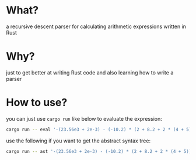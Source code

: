 # What?

a recursive descent parser for calculating arithmetic expressions written in Rust

# Why?

just to get better at writing Rust code and also learning how to write a parser

# How to use?

you can just use `cargo run` like below to evaluate the expression:

```bash
cargo run -- eval '-(23.56e3 + 2e-3) - (-10.2) * (2 + 8.2 + 2 * (4 + 5)) ^ (-1.2 - 1)'
```

use the following if you want to get the abstract syntax tree:

```bash
cargo run -- ast '-(23.56e3 + 2e-3) - (-10.2) * (2 + 8.2 + 2 * (4 + 5)) ^ (-1.2 - 1)'
```
